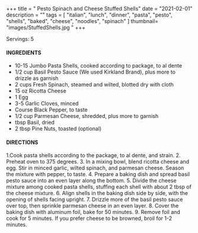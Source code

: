 +++
title = " Pesto Spinach and Cheese Stuffed Shells"
date = "2021-02-01"
description = ""
tags = [
    "italian",
    "lunch",
    "dinner",
    "pasta",
    "pesto",
    "shells",
    "baked",
    "cheese", 
    "noodles", 
    "spinach"
]
thumbnail= "images/StuffedShells.jpg "
+++

Servings: 5 <!--more-->

#### INGREDIENTS 

* 10-15 Jumbo Pasta Shells, cooked according to package, to al dente
* 1/2 cup Basil Pesto Sauce (We used Kirkland Brand), plus more to drizzle as garnish
* 2 cups Fresh Spinach, steamed and wilted, blotted dry with cloth
* 15 oz Ricotta Cheese
* 1 Egg
* 3-5 Garlic Cloves, minced
* Course Black Pepper, to taste
* 1/2 cup Parmesan Cheese, shredded, plus more to garnish
* tbsp Basil, dried 
* 2 tbsp Pine Nuts, toasted (optional) 

#### DIRECTIONS 

1.Cook pasta shells according to the package, to al dente, and strain.
2. Preheat oven to 375 degrees.
3. In a mixing bowl, blend ricotta cheese and egg. Stir in minced garlic, wilted spinach, and parmesan cheese. Season the mixture with pepper, to taste.
4. Prepare a baking dish and spread basil pesto sauce into an even layer along the bottom.
5. Divide the cheese mixture among cooked pasta shells, stuffing each shell with about 2 tbsp of the cheese mixture.
6. Align shells in the baking dish side by side, with the opening of shells facing upright.
7. Drizzle more of the basil pesto sauce over top, then sprinkle parmesan cheese in an even layer.
8. Cover the baking dish with aluminum foil, bake for 50 minutes.
9. Remove foil and cook for 5 minutes. If you prefer cheese to be browned, broil for 1-2 minutes.
